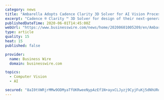 ```yaml
---
category: news
title: "Ambarella Adopts Cadence Clarity 3D Solver for AI Vision Processor Development"
excerpt: "Cadence ® Clarity ™ 3D Solver for design of their next-generation AI vision processors. Ambarella’s products are used in a wide variety of human and computer vision applications, including video security,"
publishedDateTime: 2020-06-01T14:45:00Z
webUrl: "https://www.businesswire.com/news/home/20200601005209/en/Ambarella-Adopts-Cadence-Clarity-3D-Solver-AI"
type: article
quality: 15
heat: 15
published: false

provider:
  name: Business Wire
  domain: businesswire.com

topics:
  - Computer Vision
  - AI

secured: "8aI0tVWRjrMMw9ODMyaTfUKRweeNypAzEf1N+ayxCLJyzj9CyjFuKj5dNhURdhB+8/jFW5Dav2m5UX08hICZ6b9BjHGK96cuu/+zc9Qa9LPqfLEHZxM/aMBmOyILaFBlSllO+Bgg8CQdvp168Rj8TCsgTc//aMzLlm+gQIVYSbkn7SH+qt8aH9YiC9TB99RkziHZ6+O9/niMujNREC4sKs675E5ygXa8hWYzhlp/9/MJJuiIZXNLHm5OGHvP0262RI5vNQYCZ42/PBxaR7xjx0S9K/iexr5zbY+Zea7H1UdSpzgkLoet99zrl4jz4VFH;MC8D6pgNn98rpk1fKO+Irw=="
---
```


